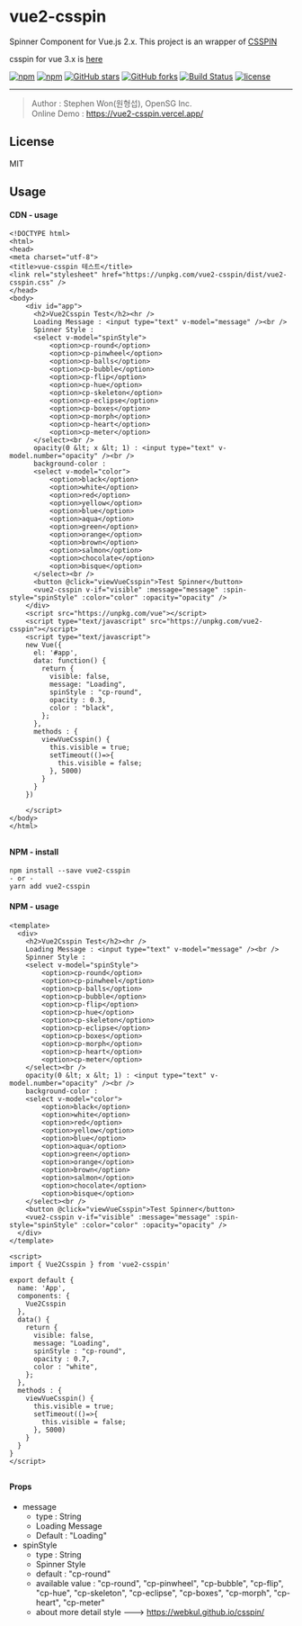 # vue2-csspin
Spinner Component for Vue.js 2.x.
This project is an wrapper of [CSSPIN](https://www.npmjs.com/package/csspin)

csspin for vue 3.x is [here](https://github.com/stepanowon/vue-csspin)

[![npm](https://img.shields.io/npm/v/vue2-csspin.svg )](https://www.npmjs.com/package/vue2-csspin)
[![npm](https://img.shields.io/npm/dm/vue2-csspin.svg)](https://www.npmjs.com/package/vue2-csspin)
[![GitHub stars](https://img.shields.io/github/stars/stepanowon/vue2-csspin.svg?style=social&label=Stars&style=for-the-badge)](https://github.com/stepanowon/vue2-csspin/stargazers)
[![GitHub forks](https://img.shields.io/github/forks/stepanowon/vue2-csspin.svg?style=social&label=Fork&style=for-the-badge)](https://github.com/stepanowon/vue2-csspin/network)
[![Build Status](https://travis-ci.org/stepanowon/vue2-csspin.svg?branch=master)](https://travis-ci.org/stepanowon/vue2-csspin)
[![license](https://img.shields.io/github/license/mashape/apistatus.svg)]()

------------

> Author : Stephen Won(원형섭), OpenSG Inc.        
> Online Demo : https://vue2-csspin.vercel.app/

## License
MIT 
## Usage  

#### CDN - usage
~~~
<!DOCTYPE html>
<html>
<head>
<meta charset="utf-8">
<title>vue-csspin 테스트</title>
<link rel="stylesheet" href="https://unpkg.com/vue2-csspin/dist/vue2-csspin.css" />
</head>
<body>
    <div id="app">
      <h2>Vue2Csspin Test</h2><hr />
      Loading Message : <input type="text" v-model="message" /><br />
      Spinner Style : 
      <select v-model="spinStyle">
          <option>cp-round</option>
          <option>cp-pinwheel</option>
          <option>cp-balls</option>
          <option>cp-bubble</option>
          <option>cp-flip</option>
          <option>cp-hue</option>
          <option>cp-skeleton</option>
          <option>cp-eclipse</option>
          <option>cp-boxes</option>
          <option>cp-morph</option>
          <option>cp-heart</option>
          <option>cp-meter</option>
      </select><br />
      opacity(0 &lt; x &lt; 1) : <input type="text" v-model.number="opacity" /><br />
      background-color : 
      <select v-model="color">
          <option>black</option>
          <option>white</option>
          <option>red</option>
          <option>yellow</option>
          <option>blue</option>
          <option>aqua</option>
          <option>green</option>
          <option>orange</option>
          <option>brown</option>
          <option>salmon</option>
          <option>chocolate</option>
          <option>bisque</option>
      </select><br />
      <button @click="viewVueCsspin">Test Spinner</button>
      <vue2-csspin v-if="visible" :message="message" :spin-style="spinStyle" :color="color" :opacity="opacity" />
    </div>
    <script src="https://unpkg.com/vue"></script>
    <script type="text/javascript" src="https://unpkg.com/vue2-csspin"></script>
    <script type="text/javascript">
    new Vue({
      el: '#app',
      data: function() {
        return { 
          visible: false,
          message: "Loading",
          spinStyle : "cp-round",
          opacity : 0.3,
          color : "black",
        };
      },
      methods : {
        viewVueCsspin() {
          this.visible = true;
          setTimeout(()=>{
            this.visible = false;
          }, 5000)
        }
      }
    })

    </script>
</body>
</html>
~~~
##

#### NPM - install
~~~
npm install --save vue2-csspin
- or -
yarn add vue2-csspin
~~~

#### NPM - usage
~~~
<template>
  <div>
    <h2>Vue2Csspin Test</h2><hr />
    Loading Message : <input type="text" v-model="message" /><br />
    Spinner Style : 
    <select v-model="spinStyle">
        <option>cp-round</option>
        <option>cp-pinwheel</option>
        <option>cp-balls</option>
        <option>cp-bubble</option>
        <option>cp-flip</option>
        <option>cp-hue</option>
        <option>cp-skeleton</option>
        <option>cp-eclipse</option>
        <option>cp-boxes</option>
        <option>cp-morph</option>
        <option>cp-heart</option>
        <option>cp-meter</option>
    </select><br />
    opacity(0 &lt; x &lt; 1) : <input type="text" v-model.number="opacity" /><br />
    background-color : 
    <select v-model="color">
        <option>black</option>
        <option>white</option>
        <option>red</option>
        <option>yellow</option>
        <option>blue</option>
        <option>aqua</option>
        <option>green</option>
        <option>orange</option>
        <option>brown</option>
        <option>salmon</option>
        <option>chocolate</option>
        <option>bisque</option>
    </select><br />
    <button @click="viewVueCsspin">Test Spinner</button>
    <vue2-csspin v-if="visible" :message="message" :spin-style="spinStyle" :color="color" :opacity="opacity" />
  </div>
</template>

<script>
import { Vue2Csspin } from 'vue2-csspin'

export default {
  name: 'App',
  components: {
    Vue2Csspin
  },
  data() {
    return { 
      visible: false,
      message: "Loading",
      spinStyle : "cp-round",
      opacity : 0.7,
      color : "white",
    };
  },
  methods : {
    viewVueCsspin() {
      this.visible = true;
      setTimeout(()=>{
        this.visible = false;
      }, 5000)
    }
  }
}
</script>
~~~
##
#### Props
   * message
      - type : String
      - Loading Message
      - Default : "Loading" 
   * spinStyle 
     - type : String
     - Spinner Style
     - default : "cp-round"
     - available value : "cp-round", "cp-pinwheel", "cp-bubble", "cp-flip", "cp-hue", "cp-skeleton", "cp-eclipse", "cp-boxes", "cp-morph", "cp-heart", "cp-meter"
     - about more detail style ---> https://webkul.github.io/csspin/

